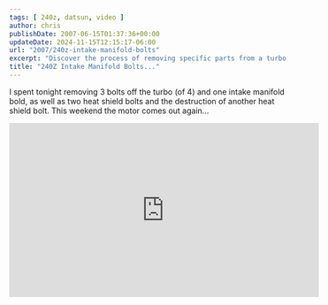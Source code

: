```yaml
---
tags: [ 240z, datsun, video ]
author: chris
publishDate: 2007-06-15T01:37:36+00:00
updateDate: 2024-11-15T12:15:17-06:00
url: "2007/240z-intake-manifold-bolts"
excerpt: "Discover the process of removing specific parts from a turbo motor in this detailed tutorial with an embedded video guide."
title: "240Z Intake Manifold Bolts..."
---
```


I spent tonight removing 3 bolts off the turbo (of 4) and one intake manifold bold, as well as two heat shield bolts and the destruction of another heat shield bolt. This weekend the motor comes out again...

<iframe width="560" height="315" src="https://www.youtube.com/embed/WDRsQYWPIkQ?si=U6F56rJK1E7kJ4d8" title="YouTube video player" frameborder="0" allow="accelerometer; autoplay; clipboard-write; encrypted-media; gyroscope; picture-in-picture; web-share" referrerpolicy="strict-origin-when-cross-origin" allowfullscreen></iframe>
